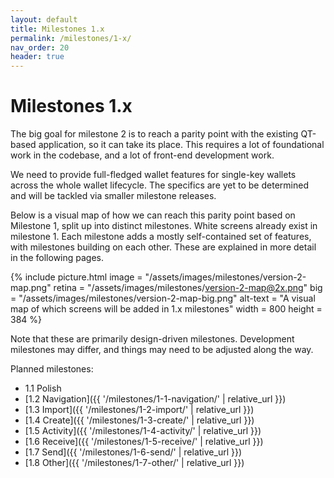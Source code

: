 ```yaml
---
layout: default
title: Milestones 1.x
permalink: /milestones/1-x/
nav_order: 20
header: true
---
```


# Milestones 1.x

The big goal for milestone 2 is to reach a parity point with the existing QT-based application, so it can take its place. This requires a lot of foundational work in the codebase, and a lot of front-end development work.

We need to provide full-fledged wallet features for single-key wallets across the whole wallet lifecycle. The specifics are yet to be determined and will be tackled via smaller milestone releases.

Below is a visual map of how we can reach this parity point based on Milestone 1, split up into distinct milestones. White screens already exist in milestone 1. Each milestone adds a mostly self-contained set of features, with milestones building on each other. These are explained in more detail in the following pages. 

{% include picture.html
	image = "/assets/images/milestones/version-2-map.png"
	retina = "/assets/images/milestones/version-2-map@2x.png"
	big = "/assets/images/milestones/version-2-map-big.png"
	alt-text = "A visual map of which screens will be added in 1.x milestones"
	width = 800
	height = 384
%}

Note that these are primarily design-driven milestones. Development milestones may differ, and things may need to be adjusted along the way.

Planned milestones:

- 1.1 Polish
- [1.2 Navigation]({{ '/milestones/1-1-navigation/' | relative_url }})
- [1.3 Import]({{ '/milestones/1-2-import/' | relative_url }})
- [1.4 Create]({{ '/milestones/1-3-create/' | relative_url }})
- [1.5 Activity]({{ '/milestones/1-4-activity/' | relative_url }})
- [1.6 Receive]({{ '/milestones/1-5-receive/' | relative_url }})
- [1.7 Send]({{ '/milestones/1-6-send/' | relative_url }})
- [1.8 Other]({{ '/milestones/1-7-other/' | relative_url }})